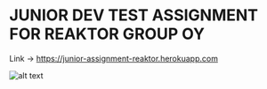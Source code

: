 # JUNIOR DEV TEST ASSIGNMENT FOR REAKTOR GROUP OY
Link → https://junior-assignment-reaktor.herokuapp.com

![alt text](https://raw.githubusercontent.com/yaroslavkorenskoy/junior_test_assignment/main/junior-assignment-demo-image.pngraw=true)
